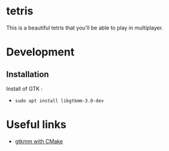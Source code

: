 # tetris

This is a beautiful tetris that you'll be able to play in multiplayer.


# Development

## Installation

Install of GTK :
- `sudo apt install libgtkmm-3.0-dev`


# Useful links

- [gtkmm with CMake](https://stackoverflow.com/questions/46791091/how-to-set-up-cmakelists-with-gtk)